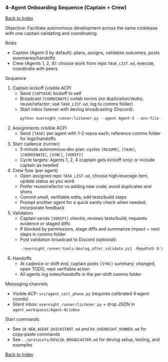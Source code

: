 ### 4‑Agent Onboarding Sequence (Captain + Crew)

[Back to Index](00_INDEX.md)

Objective: Facilitate autonomous development across the same codebase with one captain validating and coordinating.

Roles
- Captain (Agent‑3 by default): plans, assigns, validates outcomes, posts summaries/handoffs
- Crew (Agents 1, 2, 4): choose work from repo `TASK_LIST.md`, execute, coordinate with peers

Sequence
1) Captain kickoff (visible ACP)
   - Send `[CAPTAIN]` kickoff to self
   - Broadcast `[COORDINATE]` collab norms (no duplication/stubs; reuse/refactor; use `TASK_LIST.md`; log to comms folder)
   - Start inbox listener with devlog broadcasting (Discord):
     ```powershell
     python overnight_runner/listener.py --agent Agent-5 --env-file .env --devlog-embed --devlog-username "Agent Devlog"
     ```
2) Assignments (visible ACP)
   - Send `[TASK]` per agent with 1–2 repos each; reference comms folder for logs/handoffs
3) Start cadence (runner)
   - 5‑minute autonomous‑dev plan: cycles `[RESUME]`, `[TASK]`, `[COORDINATE]`, `[SYNC]`, `[VERIFY]`
   - Cycle targets: Agents 1, 2, 4 (captain gets kickoff only) or include captain as needed
4) Crew flow (per agent)
   - Open assigned repo `TASK_LIST.md`, choose high‑leverage item, update status as you work
   - Prefer reuse/refactor vs adding new code; avoid duplicates and shims
   - Commit small, verifiable edits; add tests/build steps
   - Prompt another agent for a quick sanity check when needed; incorporate feedback
5) Validation
   - Captain sends `[VERIFY]` checks; reviews tests/build; requests evidence or staged diffs
   - If blocked by permissions, stage diffs and summarize impact + next steps in comms folder
   - Post validation broadcast to Discord (optional):
     ```powershell
     ./overnight_runner/tools/devlog_after_validate.ps1 -RepoPath D:\repositories\<repo>
     ```
6) Handoffs
   - At cadence or shift end, captain posts `[SYNC]` summary: changed, open TODO, next verifiable action
   - All agents log notes/handoffs in the per‑shift comms folder

Messaging channels
- Visible ACP: `src/agent_cell_phone.py` (requires calibrated 4‑agent coords)
- Silent inbox: `overnight_runner/listener.py` + drop JSON in `agent_workspaces/Agent-N/inbox`

Start commands
- See `10_NEW_AGENT_QUICKSTART.md` and `04_OVERNIGHT_RUNNER.md` for copy‑paste commands
- See `../protocols/DEVLOG_BROADCASTER.md` for devlog setup, testing, and examples



[Back to Index](00_INDEX.md)












